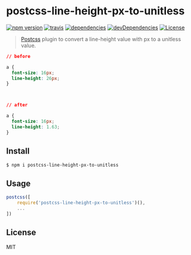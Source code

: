 # postcss-line-height-px-to-unitless

[![npm version](http://img.shields.io/npm/v/postcss-line-height-px-to-unitless.svg?style=flat-square)](https://www.npmjs.com/package/postcss-line-height-px-to-unitless)
[![travis](http://img.shields.io/travis/makotot/postcss-line-height-px-to-unitless.svg?style=flat-square)](https://travis-ci.org/makotot/postcss-line-height-px-to-unitless)
[![dependencies](http://img.shields.io/david/makotot/postcss-line-height-px-to-unitless.svg?style=flat-square)](https://github.com/makotot/postcss-line-height-px-to-unitless)
[![devDependencies](http://img.shields.io/david/dev/makotot/postcss-line-height-px-to-unitless.svg?style=flat-square)](https://github.com/makotot/postcss-line-height-px-to-unitless)
[![License](http://img.shields.io/npm/l/postcss-line-height-px-to-unitless.svg?style=flat-square)](https://github.com/makotot/postcss-line-height-px-to-unitless)

> [Postcss](https://github.com/postcss/postcss/) plugin to convert a line-height value with px to a unitless value.


```css
// before

a {
  font-size: 16px;
  line-height: 26px;
}



// after

a {
  font-size: 16px;
  line-height: 1.63;
}

```

## Install

```sh
$ npm i postcss-line-height-px-to-unitless
```

## Usage

```js
postcss([
    require('postcss-line-height-px-to-unitless')(),
    ...
])
```

## License

MIT

